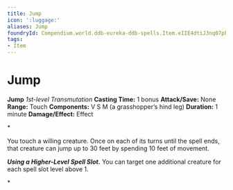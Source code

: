 ```yaml
---
title: Jump
icon: ':luggage:'
aliases: Jump
foundryId: Compendium.world.ddb-eureka-ddb-spells.Item.eIIE4dtiJ3nq07pb
tags:
- Item
---
```


# Jump

**Jump**
_1st-level Transmutation_
**Casting Time:** 1 bonus
**Attack/Save:** None
**Range:** Touch
**Components:** V S M (a grasshopper’s hind leg)
**Duration:** 1 minute
**Damage/Effect:** Effect

*<p>You touch a willing creature. Once on each of its turns until the spell ends, that creature can jump up to 30 feet by spending 10 feet of movement.

***Using a Higher-Level Spell Slot.*** You can target one additional creature for each spell slot level above 1.</p>*